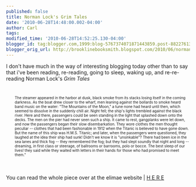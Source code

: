 ```yaml
---
published: false
title: Norman Lock's Grim Tales
date: '2010-06-28T14:48:00.002-04:00'
author: Carl
tags: 
modified_time: '2010-06-28T14:52:25.130-04:00'
blogger_id: tag:blogger.com,1999:blog-5767374071871443859.post-8822761395306954971
blogger_orig_url: http://brooklinebooksmith.blogspot.com/2010/06/norman-locks-grim-tales.html
---
```


I don't have much in the way of interesting blogging today other than to say that i've been reading, re-reading, going to sleep, waking up, and re-re-reading Norman Lock's <i>Grim Tales</i><br /><font size="1"><br /><ul><br />The steamer appeared in the harbor at dusk, black smoke from its stacks losing itself in the coming darkness. As the boat drew closer to the wharf, men leaning against the bollards to smoke heard band music on the water: "The Mountains of the Moon," a tune none had heard until then, which seemed to dissolve in the suddenly chill air. Night fell; the ship's lights trembled against the black river. Here and there, passengers could be seen standing in the light that splashed down onto the decks. The men on the pier had never seen such a ship. It came to rest, gangplanks were let down, and now the passengers began their slow disembarkation. They wore clothes the men thought peculiar -- clothes that had been fashionable in 1912 when the Titanic is believed to have gone down. But the name of this ship was H.M.S. Titanic; and later, when the passengers were questioned, they laughed at the idea their ship had sunk! Didn't we know it is "unsinkable"? There had been ice in the sea lanes and thick fog -- they remembered the fog; but they had slept soundly that night and long -- dreaming, in first class or steerage, of ballrooms or barrooms, polo or bocce. The best sleep of our lives! they said while they waited with letters in their hands for those who had promised to meet them."</ul></font><br /><br />You can read the whole piece over at the elimae website | <a href="http://www.elimae.com/ebooks/lock/tales.html">H E R E</a>